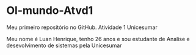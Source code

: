 # Ol-mundo-Atvd1
Meu primeiro repositório no GitHub. Atividade 1 Unicesumar

Meu nome é Luan Henrique, tenho 26 anos e sou estudante de Analise e desevolvimento de sistemas pela Unicesumar

